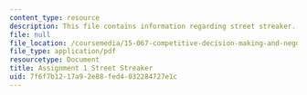 ```yaml
---
content_type: resource
description: This file contains information regarding street streaker.
file: null
file_location: /coursemedia/15-067-competitive-decision-making-and-negotiation-spring-2011/7f6f7b1217a92e88fed4032284727e1c_MIT15_067S11_assgn01.pdf
file_type: application/pdf
resourcetype: Document
title: Assignment 1 Street Streaker
uid: 7f6f7b12-17a9-2e88-fed4-032284727e1c
---
```

